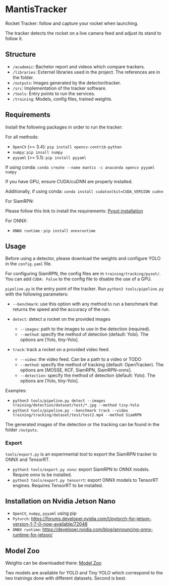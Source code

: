 # MantisTracker

Rocket Tracker: follow and capture your rocket when launching.

The tracker detects the rocket on a live camera feed and adjust its stand to follow it. 

## Structure

- `/academic`: Bachelor report and videos which compare trackers.
- `/libraries`: Externel libraries used in the project. The references are in the folder.
- `/outputs`: Images generated by the detector/tracker.
- `/src`: Implementation of the tracker software.
- `/tools`: Entry points to run the services.
- `/training`: Models, config files, trained weights.

## Requirements

Install the following packages in order to run the tracker:

For all methods:
- `OpenCV` (>= 3.4): `pip install opencv-contrib-python`
- `numpy`: `pip insall numpy`
- `pyyaml` (>= 5.1): `pip install pyyaml`

If using conda: `conda create --name mantis -c anaconda opencv pyyaml numpy`

If you have GPU, ensure CUDA/cuDNN are properly installed. 

Additionally, if using conda: `conda install cudatoolkit=CUDA_VERSION cudnn`

For SiamRPN:

Please follow this link to install the requirements: [Pysot installation](https://github.com/STVIR/pysot/blob/master/INSTALL.md)

For ONNX:

- `ONNX runtime` : `pip install onnxruntime`

## Usage

Before using a detector, please download the weights and configure YOLO in the `config.yaml` file. 

For configuring SiamRPN, the config files are in `training/tracking/pysot/`. You can add `CUDA: False` to the config file to disable the use of a GPU.

`pipeline.py` is the entry point of the tracker. Run `python3 tools/pipeline.py` with the following parameters:

- `--benchmark`: use this option with any method to run a benchmark that returns the speed and the accuracy of the run.

- `detect`: detect a rocket on the provided images

  - `--images`: path to the images to use in the detection (required).
  - `--method`: specify the method of detection (default: Yolo). The options are [Yolo, tiny-Yolo].

- `track`: track a rocket on a provided video feed.

  - `--video`: the video feed. Can be a path to a video or TODO
  - `--method`: specify the method of tracking (default: OpenTracker). The options are [MOSSE, KCF, SiamRPN, SiamRPN-onnx].
  - `--detection`: specify the method of detection (default: Yolo). The options are [Yolo, tiny-Yolo].

Examples:
- `python3 tools/pipeline.py detect --images training/detection/dataset/test/*.jpg --method tiny-Yolo`
- `python3 tools/pipeline.py --benchmark track --video training/tracking/dataset/test/test2.mp4 --method SiamRPN`

The generated images of the detection or the tracking can be found in the folder `/outputs`.

### Export

`tools/export.py` is an experimental tool to export the SiamRPN tracker to ONNX and TensorRT.
- `python3 tools/export.py onnx`: export SiamRPN to ONNX models. Require onnx to be installed.
- `python3 tools/export.py tensorrt`: export ONNX models to TensorRT engines. Requires TensorRT to be installed.

## Installation on Nvidia Jetson Nano

- `OpenCV`, `numpy`, `pyyaml` using pip
- `Pytorch`: https://forums.developer.nvidia.com/t/pytorch-for-jetson-version-1-7-0-now-available/72048
- `ONNX runtime`: https://developer.nvidia.com/blog/announcing-onnx-runtime-for-jetson/
  
## Model Zoo

Weights can be downloaded there: [Model Zoo](https://drive.google.com/drive/folders/107ANqfyJynHCv95W-yuA8TASNIbiQ2vz?usp=sharing)

Two models are available for YOLO and Tiny YOLO which correspond to the two trainings done with different datasets. Second is best.

